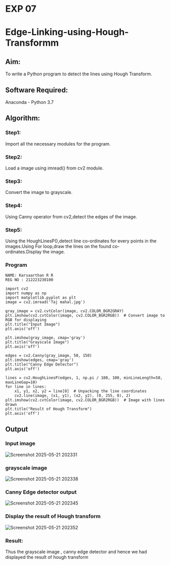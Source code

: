 # EXP 07
# Edge-Linking-using-Hough-Transformm
## Aim:
To write a Python program to detect the lines using Hough Transform.

## Software Required:
Anaconda - Python 3.7

## Algorithm:
### Step1:

Import all the necessary modules for the program.
### Step2:

Load a image using imread() from cv2 module.
### Step3:

Convert the image to grayscale.
### Step4:

Using Canny operator from cv2,detect the edges of the image.
### Step5:

Using the HoughLinesP(),detect line co-ordinates for every points in the images.Using For loop,draw the lines on the found co-ordinates.Display the image.

### Program
```
NAME: Karsaarthan R R
REG NO : 212223230100
```
```
import cv2
import numpy as np
import matplotlib.pyplot as plt
image = cv2.imread('Taj mahal.jpg')
```
```
gray_image = cv2.cvtColor(image, cv2.COLOR_BGR2GRAY)
plt.imshow(cv2.cvtColor(image, cv2.COLOR_BGR2RGB))  # Convert image to RGB for displaying
plt.title("Input Image")
plt.axis('off')
```
```
plt.imshow(gray_image, cmap='gray')
plt.title("Grayscale Image")
plt.axis('off')
```
```
edges = cv2.Canny(gray_image, 50, 150)
plt.imshow(edges, cmap='gray')
plt.title("Canny Edge Detector")
plt.axis('off')
```
```
lines = cv2.HoughLinesP(edges, 1, np.pi / 180, 100, minLineLength=50, maxLineGap=10)
for line in lines:
    x1, y1, x2, y2 = line[0]  # Unpacking the line coordinates
    cv2.line(image, (x1, y1), (x2, y2), (0, 255, 0), 2)
plt.imshow(cv2.cvtColor(image, cv2.COLOR_BGR2RGB))  # Image with lines drawn
plt.title("Result of Hough Transform")
plt.axis('off')
```

## Output

### Input image 

![Screenshot 2025-05-21 202331](https://github.com/user-attachments/assets/78c61917-1e33-477c-b4d2-6b04ac42521d)


### grayscale image

![Screenshot 2025-05-21 202338](https://github.com/user-attachments/assets/e1c6d16c-f107-41d4-9b39-b602747dc250)



### Canny Edge detector output


![Screenshot 2025-05-21 202345](https://github.com/user-attachments/assets/078d1586-b37a-42aa-8fd0-06f258b21a8f)



### Display the result of Hough transform


![Screenshot 2025-05-21 202352](https://github.com/user-attachments/assets/921c5ae1-a566-4b98-9b54-9412d6c506be)



### Result:

Thus the grayscale image , canny edge detector and hence we had displayed the result of hough transform
